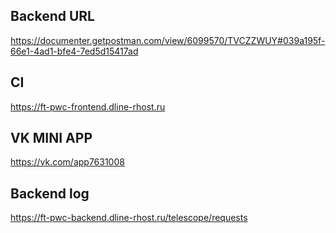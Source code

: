 
## Backend URL
https://documenter.getpostman.com/view/6099570/TVCZZWUY#039a195f-66e1-4ad1-bfe4-7ed5d15417ad

## CI
https://ft-pwc-frontend.dline-rhost.ru

## VK MINI APP
https://vk.com/app7631008


## Backend log
https://ft-pwc-backend.dline-rhost.ru/telescope/requests
